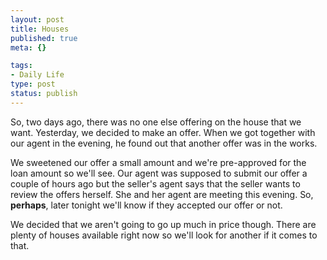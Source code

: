 ```yaml
--- 
layout: post
title: Houses
published: true
meta: {}

tags: 
- Daily Life
type: post
status: publish
---
```

So, two days ago, there was no one else offering on the house that we want. Yesterday, we decided to make an offer. When we got together with our agent in the evening, he found out that another offer was in the works. 

We sweetened our offer a small amount and we&apos;re pre-approved for the loan amount so we&apos;ll see. Our agent was supposed to submit our offer a couple of hours ago but the seller&apos;s agent says that the seller wants to review the offers herself. She and her agent are meeting this evening. So, <b>perhaps</b>, later tonight we&apos;ll know if they accepted our offer or not.

We decided that we aren&apos;t going to go up much in price though. There are plenty of houses available right now so we&apos;ll look for another if it comes to that.

